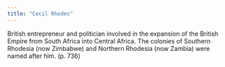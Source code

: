 ```yaml
---
title: "Cecil Rhodes"
---
```

British entrepreneur and politician involved in the expansion of the British Empire from South Africa into Central Africa. The colonies of Southern Rhodesia (now Zimbabwe) and Northern Rhodesia (now Zambia) were named after him. (p. 736)

